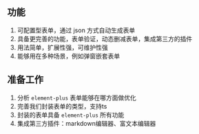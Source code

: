 ## 功能
1. 可配置型表单，通过 json 方式自动生成表单
2. 具备更完善的功能，表单验证，动态删减表单，集成第三方的插件
3. 用法简单，扩展性强，可维护性强
4. 能够用在多种场景，例如弹窗嵌套表单

## 准备工作
1. 分析 `element-plus` 表单能够在哪方面做优化
2. 完善我们封装表单的类型，支持ts
3. 封装的表单具备 `element-plus` 所有功能
4. 集成第三方插件：markdown编辑器、富文本编辑器